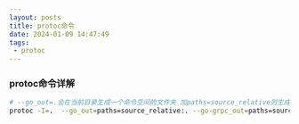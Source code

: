 ```yaml
---
layout: posts
title: protoc命令
date: 2024-01-09 14:47:49
tags:
 - protoc
---
```


### protoc命令详解

```sh
# --go_out=.会在当前目录生成一个命令空间的文件夹 加paths=source_relative则生成到当前目录i
protoc -I=.  --go_out=paths=source_relative:. --go-grpc_out=paths=source_relative:.  greeter.proto
```
<!-- more -->






